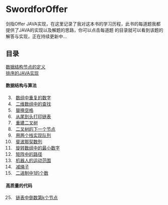 <link href="markdown.css" rel="stylesheet"></link>

# SwordforOffer
剑指Offer JAVA实现，在这里记录了我对这本书的学习历程，此书的每道题我都提供了JAVA的实现以及解题的思路，你可以点击每道题
的目录就可以看到该题的解答与实现，正在持续更新中...



## 目录 
[数据结构节点的定义](/src/utils)  
[排序的JAVA实现](/src/sorts)
#### 数据结构与算法 
3. &#160; [数组中重复的数字](/src/datastrcture/problem_03)
4. &#160; [二维数组中的查找](/src/datastrcture/problem_04)
5. &#160; [替换空格](/src/datastrcture/problem_05)
6. &#160; [从尾到头打印链表](/src/datastrcture/problem_06)
7. &#160; [重建二叉树](/src/datastrcture/problem_07)
8. &#160; [二叉树的下一个节点](/src/datastrcture/problem_08)
9. &#160; [用两个栈实现队列](/src/datastrcture/problem_09)
10. &#160; [斐波那契数列](/src/datastrcture/problem_10)
11. &#160; [旋转数组中的最小数字](/src/datastrcture/problem_11)
12. &#160; [矩阵中的路径](/src/datastrcture/problem_12)
13. &#160; [机器人的运动范围](/src/datastrcture/problem_13)
14. &#160; [减绳子](/src/datastrcture/problem_14)
15. &#160; [二进制中1的个数](/src/datastrcture/problem_15)
#### 高质量的代码
25. &#160; [链表中倒数第k个节点](/src/qualitycode/problem_25)